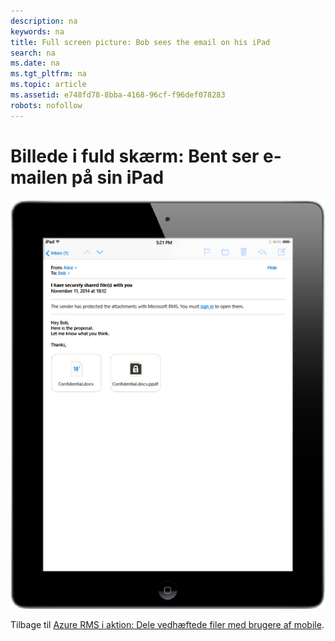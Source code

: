 ```yaml
---
description: na
keywords: na
title: Full screen picture: Bob sees the email on his iPad
search: na
ms.date: na
ms.tgt_pltfrm: na
ms.topic: article
ms.assetid: e748fd78-8bba-4168-96cf-f96def078283
robots: nofollow
---
```

# Billede i fuld sk&#230;rm: Bent ser e-mailen p&#229; sin iPad
![](../Image/AzRMS_StoryboardEmaill2.PNG)

Tilbage til [Azure RMS i aktion: Dele vedhæftede filer med brugere af mobile](http://technet.microsoft.com/library/jj585026.aspx).

